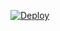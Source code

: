 [![Deploy](https://www.herokucdn.com/deploy/button.svg)](https://heroku.com/deploy?template=https://github.com/morfeusys/alice-webhook-nodejs)
